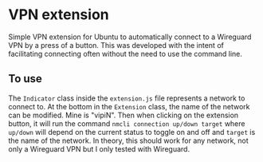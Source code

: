 # VPN extension

Simple VPN extension for Ubuntu to automatically connect to a Wireguard VPN by a press of a button. This was developed with the intent of facilitating connecting often without the need to use the command line.


## To use

The `Indicator` class inside the `extension.js` file represents a network to connect to. At the bottom in the `Extension` class, the name of the network can be modified. Mine is "vipiN". Then when clicking on the extension button, it will run the command `nmcli connection up/down target` where `up/down` will depend on the current status to toggle on and off and `target` is the name of the network. In theory, this should work for any network, not only a Wireguard VPN but I only tested with Wireguard.
